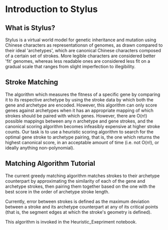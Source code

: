 # Introduction to Stylus

## What is Stylus?

Stylus is a virtual world model for genetic inheritance and mutation using Chinese characters as representationsn of genomes, as drawn compared to their ideal 'archetypes', which are canonical Chinese characters composed of a certain set of strokes. More legible characters are considered better 'fit' genomes, whereas less readable ones are considered less fit on a gradual scale that ranges from slight imperfection to illegibility.

## Stroke Matching


The algorithm which measures the fitness of a specific gene by comparing it to its respective archetype by using the stroke data by which both the gene and archetype are encoded. However, this algorithm can only score genes against archetypes when it has an appropriate mapping of which strokes should be paired with which genes. However, there are O(n!) possible mappings between any n archetype and gene strokes, and the canonical scoring algorithm becomes infeasibly expensive at higher stroke counts. Our task is to use a heuristic scoring algorithm to search for the optimal gene stroke to archetype pairing, that is, the one which returns the highest canonical score, in an acceptable amount of time (i.e. not O(n!), or ideally anything non-polynomial).

## Matching Algorithm Tutorial

The current greedy matching algorithm matches strokes to their archetype counterpart by approximating the similarity of each of the gene and archetype strokes, then pairing them together based on the one with the best score in the order of archetype stroke length.

Currently, error between strokes is defined as the maximum deviation between a stroke and its archetype counterpart at any of its critical points (that is, the segment edges at which the stroke's geometry is defined).

This algorithm is invoked in the Heuristic_Exepriment notebook.
